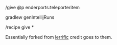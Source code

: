 /give @p enderports:teleporteritem

gradlew genIntellijRuns

/recipe give <player> *

Essentially forked from [lerrific](https://github.com/lerrific/Horse-Stats) credit goes to them.